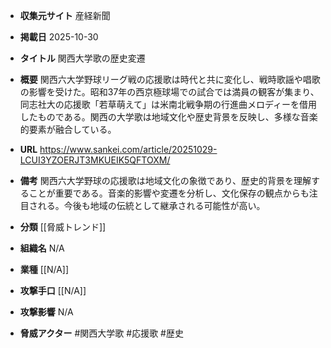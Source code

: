 - **収集元サイト**
産経新聞

- **掲載日**
2025-10-30

- **タイトル**
関西大学歌の歴史変遷

- **概要**
関西六大学野球リーグ戦の応援歌は時代と共に変化し、戦時歌謡や唱歌の影響を受けた。昭和37年の西京極球場での試合では満員の観客が集まり、同志社大の応援歌「若草萌えて」は米南北戦争期の行進曲メロディーを借用したものである。関西の大学歌は地域文化や歴史背景を反映し、多様な音楽的要素が融合している。

- **URL**
https://www.sankei.com/article/20251029-LCUI3YZOERJT3MKUEIK5QFTOXM/

- **備考**
関西六大学野球の応援歌は地域文化の象徴であり、歴史的背景を理解することが重要である。音楽的影響や変遷を分析し、文化保存の観点からも注目される。今後も地域の伝統として継承される可能性が高い。

- **分類**
[[脅威トレンド]]

- **組織名**
N/A

- **業種**
[[N/A]]

- **攻撃手口**
[[N/A]]

- **攻撃影響**
N/A

- **脅威アクター**
#関西大学歌 #応援歌 #歴史
